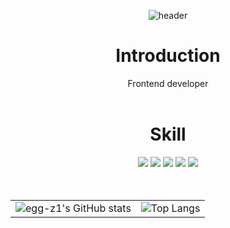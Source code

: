 <div align=center>
 
 ![header](https://capsule-render.vercel.app/api?type=cylinder&color=30:ffbc17,100:fffab7&text=Welcome%20to%20egg-z1's%20GitHub%20🍳&animation=twinkling&fontSize=40&fontAlignY=50&fontAlign=50&height=180)

# Introduction
Frontend developer
<br/><br/>

# Skill
  <img src="https://img.shields.io/badge/Flutter-02569B?style=flat&logo=Flutter&logoColor=white"/>
  <img src="https://img.shields.io/badge/React-61DAFB?style=flat&logo=React&logoColor=white"/>
  <img src="https://img.shields.io/badge/SpringBoot-6DB33F?style=flat&logo=SpringBoot&logoColor=white"/>
  <img src="https://img.shields.io/badge/MySQL-4479A1?style=flat&logo=MySQL&logoColor=white"/>
  <img src="https://img.shields.io/badge/PostgreSQL-4169E1?style=flat&logo=PostgreSQL&logoColor=white"/>
<br/><br/><br/>

<table border="0" style="margin-left: auto; margin-right: auto;">
  <tr>
    <td>
      <img src="https://github-readme-stats.vercel.app/api?username=egg-z1&show_icons=true&hide_rank=true&theme=transparent" alt="egg-z1's GitHub stats" />
    </td>
    <td>
      <img src="https://github-readme-stats.vercel.app/api/top-langs/?username=egg-z1&layout=donut&theme=transparent" alt="Top Langs" />
    </td>
  </tr>
</table>

</div>
